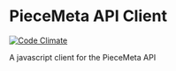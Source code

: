 # PieceMeta API Client

[![Code Climate](https://codeclimate.com/github/PieceMeta/node-piecemeta-apiclient/badges/gpa.svg)](https://codeclimate.com/github/PieceMeta/node-piecemeta-apiclient)

A javascript client for the PieceMeta API

